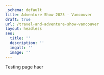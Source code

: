 ```yaml
---
_schema: default
title: Adventure Show 2025 - Vancouver
draft: true
url: /travel-and-adventure-show-vancouver
layout: headless
seo:
  title: ''
  description: ''
  imgalt: ''
  image: ''
---
```

Testing page haer